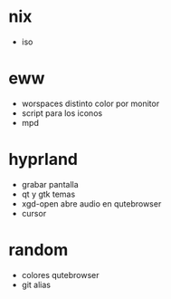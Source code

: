 # nix 
* iso

# eww 
- worspaces distinto color por monitor
- script para los iconos
- mpd

# hyprland
- grabar pantalla
- qt y gtk temas
- xgd-open abre audio en qutebrowser
- cursor

# random 
- colores qutebrowser
- git alias
